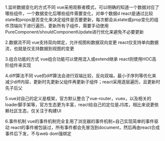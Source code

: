
1.监听数据变化的方式不同
vue采用观察者模式，可以明确的知道一个数据对应了哪些组件，一个数据变化后哪些组件需要变化，对单个数据d
react是通过比较state和props是否变化来决定组件是否要更新，每次都会从state或prop变化的组件顶端向下进行遍历，更新所有子组件，需要手动使用PureComponent/shouldComponentUpdate进行优化来避免不必要更新

2.数据流不同
vue支持双向绑定，允许视图和数据双向变更
react仅支持单向数据流，也就是仅支持数据到视图的变更

3.组合功能的方式
vue组合功能可以使用混入或extend继承
react则使用HOC高阶组件来实现

4.diff算法不同
vue的diff算法会进行双端比较，反向双端，最小子序列等优化来减少diff内容，更新时先更新父组件再更新子组件；react采用逐层遍历，且更新时先子后父

5.vue对自己的定义是框架，官方默认整合了vue-router，vuex，以及相关的loader脚手架等，官方生态更为丰富，react给自己的定位是JS库，相比来说更依赖社区生态，仅关注于构建UI

6.事件机制
vue的事件机制完全复用了浏览器的事件机制+自己实现简单的事件驱动
react的事件被包装过，所有事件都会先冒泡到document，然后再由react合成事件后下发，不与web dom强绑定